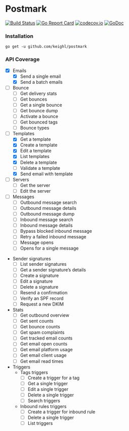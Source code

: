 # Postmark

[![Build Status](https://travis-ci.org/keighl/postmark.png?branch=master)](https://travis-ci.org/keighl/postmark) [![Go Report Card](https://goreportcard.com/badge/github.com/keighl/postmark)](https://goreportcard.com/report/github.com/keighl/postmark)  [![codecov.io](https://codecov.io/github/keighl/postmark/coverage.svg?branch=master)](https://codecov.io/github/keighl/postmark?branch=master) [![GoDoc](https://godoc.org/github.com/keighl/postmark?status.svg)](https://godoc.org/github.com/keighl/postmark)

### Installation

    go get -u github.com/keighl/postmark

### API Coverage

* [x] Emails
    * [x] Send a single email
    * [x] Send a batch emails  
* [ ] Bounce
    * [ ] Get delivery stats
    * [ ] Get bounces
    * [ ] Get a single bounce
    * [ ] Get bounce dump
    * [ ] Activate a bounce
    * [ ] Get bounced tags
    * [ ] Bounce types  
* [ ] Templates
    * [x] Get a template
    * [x] Create a template
    * [x] Edit a template
    * [x] List templates
    * [x] Delete a template
    * [ ] Validate a template
    * [x] Send email with template
* [ ] Servers
    * [ ] Get the server
    * [ ] Edit the server
* [ ] Messages
    * [ ] Outbound message search
    * [ ] Outbound message details
    * [ ] Outbound message dump
    * [ ] Inbound message search
    * [ ] Inbound message details
    * [ ] Bypass blocked inbound message
    * [ ] Retry a failed inbound message
    * [ ] Message opens
    * [ ] Opens for a single message
* Sender signatures
    * [ ] List sender signatures
    * [ ] Get a sender signature’s details
    * [ ] Create a signature
    * [ ] Edit a signature
    * [ ] Delete a signature
    * [ ] Resend a confirmation
    * [ ] Verify an SPF record
    * [ ] Request a new DKIM
* Stats
    * [ ] Get outbound overview
    * [ ] Get sent counts
    * [ ] Get bounce counts
    * [ ] Get spam complaints
    * [ ] Get tracked email counts
    * [ ] Get email open counts
    * [ ] Get email platform usage
    * [ ] Get email client usage
    * [ ] Get email read times
* Triggers
    * Tags triggers
        * [ ] Create a trigger for a tag
        * [ ] Get a single trigger
        * [ ] Edit a single trigger
        * [ ] Delete a single trigger
        * [ ] Search triggers
    * Inbound rules triggers
        * [ ] Create a trigger for inbound rule
        * [ ] Delete a single trigger
        * [ ] List triggers    
